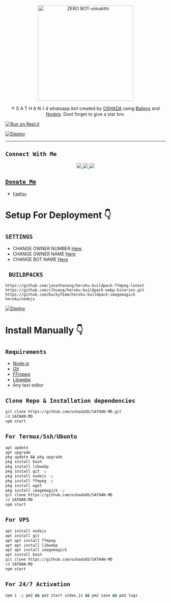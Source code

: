 <p align="center">
<img src="https://telegra.ph/file/1002f62834d0c24eecbf8.jpg" alt="ZERO BOT-vimukthi" width="300"/>

<p align="center">
⛧ S A T H A N ⸸ d whatsapp bot created by <a href="https://github.com/oshadaXD" target="_blank">OSHADA</a> using <a href="https://github.com/adiwajshing/Baileys" target="_blank">Baileys</a> and <a href="https://github.com/nodejs" target="_blank">Nodejs</a>. Dont forget to give a star bro.
</p>




[![Run on Repl.it](https://repl.it/badge/github/phaticusthiccy/WhatsAsenaDuplicated)](https://replit.com/@oshadaoshadsf/SATHAN-MD-1?v=1)

[![Deploy](https://www.herokucdn.com/deploy/button.svg)](https://heroku.com/deploy?template=https://github.com/oshadaXD/SATHAN-MD/)



-------

## ```Connect With Me```
<p align="center">
<a href="https://wa.me/94775792013"><img src="https://img.shields.io/badge/Contact Xeon-25D366?style=for-the-badge&logo=whatsapp&logoColor=white" />
<a href="https://chat.whatsapp.com/IM3kisqn93y5ulAwobJUaC"><img src="https://img.shields.io/badge/Join Official GC-25D366?style=for-the-badge&logo=whatsapp&logoColor=white" />
<a href="g"><img src="https://img.shields.io/badge/Subscribe Xeon-ff0000?style=for-the-badge&logo=youtube&logoColor=ff000000&link=https://www.youtube.com/c/BOTINDO" /><br>
</p>

## ```Donate Me```

- [`FamPay`](https://telegra.ph/file/69933531032d509ff9e54.jpg)


# Setup For Deployment 👇

## `SETTINGS`

- CHANGE OWNER NUMBER [Here](https://github.com/oshadaXD/SATHAN-MD/blob/master/config/config.json#L26)
- CHANGE OWNER NAME [Here](https://github.com/oshadaXD/SATHAN-MD/blob/master/config/config.json#L37)
- CHANGE BOT NAME [Here](https://github.com/oshadaXD/SATHAN-MD/blob/master/config/config.json#L28)

## ` BUILDPACKS`

```
https://github.com/jonathanong/heroku-buildpack-ffmpeg-latest
https://github.com/clhuang/heroku-buildpack-webp-binaries.git
https://github.com/DuckyTeam/heroku-buildpack-imagemagick
heroku/nodejs
```

[![Deploy](https://www.herokucdn.com/deploy/button.svg)](https://heroku.com/deploy?template=https://github.com/oshadaXD/SATHAN-MD/)

# Install Manually 👇
## `Requirements`
* [Node.js](https://nodejs.org/en/)
* [Git](https://git-scm.com/downloads)
* [FFmpeg](https://github.com/BtbN/FFmpeg-Builds/releases/download/autobuild-2020-12-08-13-03/ffmpeg-n4.3.1-26-gca55240b8c-win64-gpl-4.3.zip)
* [Libwebp](https://developers.google.com/speed/webp/download)
* Any text editor
## `Clone Repo & Installation dependencies`
```bash
git clone https://github.com/oshadaXD/SATHAN-MD.git
cd SATHAN-MD
npm start
```
## `For Termux/Ssh/Ubuntu`
```bash
apt update
apt upgrade
pkg update && pkg upgrade
pkg install bash
pkg install libwebp
pkg install git -y
pkg install nodejs -y 
pkg install ffmpeg -y 
pkg install wget
pkg install imagemagick -y
git clone https://github.com/oshadaXD/SATHAN-MD
cd SATHAN-MD
npm start
```
## `For VPS`
```bash
apt install nodejs 
apt install git 
apt apt install ffmpeg 
apt apt install libwebp 
apt apt install imagemagick
apt install bash
git clone https://github.com/oshadaXD/SATHAN-MD
cd SATHAN-MD
npm start
```
## `For 24/7 Activation`
```bash
npm i -g pm2 && pm2 start index.js && pm2 save && pm2 logs
```
